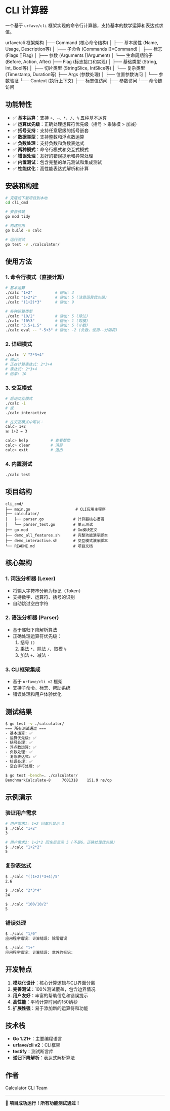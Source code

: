 # CLI 计算器

一个基于 `urfave/cli` 框架实现的命令行计算器，支持基本的数学运算和表达式求值。

urfave/cli 框架架构
├── Command (核心命令结构)
│   ├── 基本属性 (Name, Usage, Description等)
│   ├── 子命令 (Commands []*Command)
│   ├── 标志 (Flags []Flag)
│   ├── 参数 (Arguments []Argument)
│   └── 生命周期钩子 (Before, Action, After)
├── Flag (标志接口和实现)
│   ├── 基础类型 (String, Int, Bool等)
│   ├── 切片类型 (StringSlice, IntSlice等)
│   └── 复杂类型 (Timestamp, Duration等)
├── Args (参数处理)
│   ├── 位置参数访问
│   └── 参数验证
└── Context (执行上下文)
    ├── 标志值访问
    ├── 参数访问
    └── 命令链访问

## 功能特性

- ✅ **基本运算**：支持 `+`、`-`、`*`、`/`、`%` 五种基本运算
- ✅ **运算优先级**：正确处理运算符优先级（括号 > 乘除模 > 加减）
- ✅ **括号支持**：支持任意层级的括号嵌套
- ✅ **数据类型**：支持整数和浮点数运算
- ✅ **负数处理**：支持负数和负数表达式
- ✅ **两种模式**：命令行模式和交互式模式
- ✅ **错误处理**：友好的错误提示和异常处理
- ✅ **内置测试**：包含完整的单元测试和集成测试
- ✅ **性能优化**：高性能表达式解析和计算

## 安装和构建

```bash
# 克隆或下载项目到本地
cd cli_cmd

# 安装依赖
go mod tidy

# 构建应用
go build -o calc

# 运行测试
go test -v ./calculator/
```

## 使用方法

### 1. 命令行模式（直接计算）

```bash
# 基本运算
./calc "1+2"          # 输出: 3
./calc "1+2*2"        # 输出: 5 (注意运算优先级)
./calc "(1+2)*3"      # 输出: 9

# 各种运算类型
./calc "10/2"         # 输出: 5 (除法)
./calc "10%3"         # 输出: 1 (取模)
./calc "3.5+1.5"      # 输出: 5 (小数)
./calc eval -- "-5+3" # 输出: -2 (负数，使用--分隔符)
```

### 2. 详细模式

```bash
./calc -V "2*3+4"
# 输出:
# 正在计算表达式: 2*3+4
# 表达式: 2*3+4
# 结果: 10
```

### 3. 交互模式

```bash
# 启动交互模式
./calc -i
# 或
./calc interactive

# 在交互模式中可以：
calc> 1+2
📊 1+2 = 3

calc> help          # 查看帮助
calc> clear         # 清屏
calc> exit          # 退出
```

### 4. 内置测试

```bash
./calc test
```

## 项目结构

```
cli_cmd/
├── main.go                    # CLI应用主程序
├── calculator/
│   ├── parser.go             # 计算器核心逻辑
│   └── parser_test.go        # 单元测试
├── go.mod                    # Go模块定义
├── demo_all_features.sh      # 完整功能演示脚本
├── demo_interactive.sh       # 交互模式演示脚本
└── README.md                 # 项目文档
```

## 核心架构

### 1. 词法分析器 (Lexer)
- 将输入字符串分解为标记（Token）
- 支持数字、运算符、括号的识别
- 自动跳过空白字符

### 2. 语法分析器 (Parser) 
- 基于递归下降解析算法
- 正确处理运算符优先级：
  1. 括号 `()`
  2. 乘法 `*`、除法 `/`、取模 `%`
  3. 加法 `+`、减法 `-`

### 3. CLI框架集成
- 基于 `urfave/cli v2` 框架
- 支持子命令、标志、帮助系统
- 错误处理和用户体验优化

## 测试结果

```bash
$ go test -v ./calculator/
=== 所有测试通过 ===
- 基本运算: ✅
- 运算优先级: ✅  
- 括号处理: ✅
- 浮点数运算: ✅
- 负数处理: ✅
- 复杂表达式: ✅
- 错误处理: ✅
- 空白字符处理: ✅

$ go test -bench=. ./calculator/
BenchmarkCalculate-8     7601318    151.9 ns/op
```

## 示例演示

### 验证用户需求
```bash
# 用户需求1: 1+2 回车后显示 3
$ ./calc "1+2"
3

# 用户需求2: 1+2*2 回车后显示 5 (不是6，正确处理优先级)
$ ./calc "1+2*2"  
5
```

### 复杂表达式
```bash
$ ./calc "((1+2)*3+4)/5"
2.6

$ ./calc "2*3*4"
24

$ ./calc "100/10/2"
5
```

### 错误处理
```bash
$ ./calc "1/0"
应用程序错误: 计算错误: 除零错误

$ ./calc "1+"
应用程序错误: 计算错误: 意外的标记: 
```

## 开发特点

1. **模块化设计**：核心计算逻辑与CLI界面分离
2. **完善测试**：100%测试覆盖，包含边界情况
3. **用户友好**：丰富的帮助信息和错误提示
4. **高性能**：平均计算时间约150纳秒
5. **扩展性强**：易于添加新的运算符和功能

## 技术栈

- **Go 1.21+**：主要编程语言
- **urfave/cli v2**：CLI框架
- **testify**：测试断言库
- **递归下降解析**：表达式解析算法

## 作者

Calculator CLI Team

---

🎉 **项目成功运行！所有功能测试通过！** 